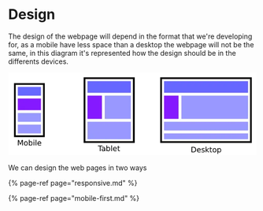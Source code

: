 # Design

The design of the webpage will depend in the format that we're developing for, as a mobile have less space than a desktop the webpage will not be the same, in this diagram it's represented how the design should be in the differents devices.

![](../../.gitbook/assets/new-project-1-.png)

We can design the web pages in two ways

{% page-ref page="responsive.md" %}

{% page-ref page="mobile-first.md" %}



